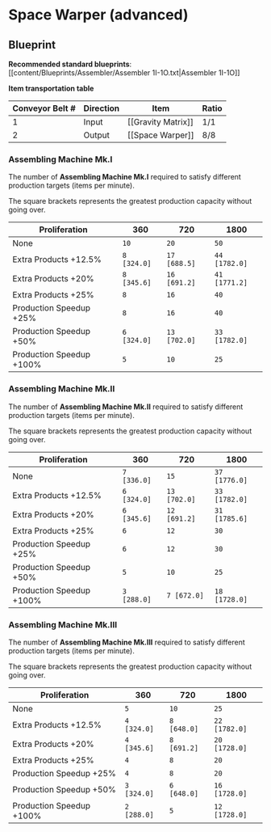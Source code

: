 # Space Warper (advanced)

## Blueprint

**Recommended standard blueprints**: [[content/Blueprints/Assembler/Assembler 1I-1O.txt|Assembler 1I-1O]]

**Item transportation table**

| Conveyor Belt # | Direction | Item               | Ratio |
| --------------- | --------- | ------------------ | ----- |
| 1               | Input     | [[Gravity Matrix]] | 1/1   |
| 2               | Output    | [[Space Warper]]   | 8/8   |

### Assembling Machine Mk.I

The number of **Assembling Machine Mk.I** required to satisfy different production targets (items per minute).

The square brackets represents the greatest production capacity without going over.

| Proliferation            | 360         | 720          | 1800          |
| ------------------------ | ----------- | ------------ | ------------- |
| None                     | `10`        | `20`         | `50`          |
| Extra Products +12.5%    | `8 [324.0]` | `17 [688.5]` | `44 [1782.0]` |
| Extra Products +20%      | `8 [345.6]` | `16 [691.2]` | `41 [1771.2]` |
| Extra Products +25%      | `8`         | `16`         | `40`          |
| Production Speedup +25%  | `8`         | `16`         | `40`          |
| Production Speedup +50%  | `6 [324.0]` | `13 [702.0]` | `33 [1782.0]` |
| Production Speedup +100% | `5`         | `10`         | `25`          |

### Assembling Machine Mk.II

The number of **Assembling Machine Mk.II** required to satisfy different production targets (items per minute).

The square brackets represents the greatest production capacity without going over.

| Proliferation            | 360         | 720          | 1800          |
| ------------------------ | ----------- | ------------ | ------------- |
| None                     | `7 [336.0]` | `15`         | `37 [1776.0]` |
| Extra Products +12.5%    | `6 [324.0]` | `13 [702.0]` | `33 [1782.0]` |
| Extra Products +20%      | `6 [345.6]` | `12 [691.2]` | `31 [1785.6]` |
| Extra Products +25%      | `6`         | `12`         | `30`          |
| Production Speedup +25%  | `6`         | `12`         | `30`          |
| Production Speedup +50%  | `5`         | `10`         | `25`          |
| Production Speedup +100% | `3 [288.0]` | `7 [672.0]`  | `18 [1728.0]` |

### Assembling Machine Mk.III

The number of **Assembling Machine Mk.III** required to satisfy different production targets (items per minute).

The square brackets represents the greatest production capacity without going over.

| Proliferation            | 360         | 720         | 1800          |
| ------------------------ | ----------- | ----------- | ------------- |
| None                     | `5`         | `10`        | `25`          |
| Extra Products +12.5%    | `4 [324.0]` | `8 [648.0]` | `22 [1782.0]` |
| Extra Products +20%      | `4 [345.6]` | `8 [691.2]` | `20 [1728.0]` |
| Extra Products +25%      | `4`         | `8`         | `20`          |
| Production Speedup +25%  | `4`         | `8`         | `20`          |
| Production Speedup +50%  | `3 [324.0]` | `6 [648.0]` | `16 [1728.0]` |
| Production Speedup +100% | `2 [288.0]` | `5`         | `12 [1728.0]` |
